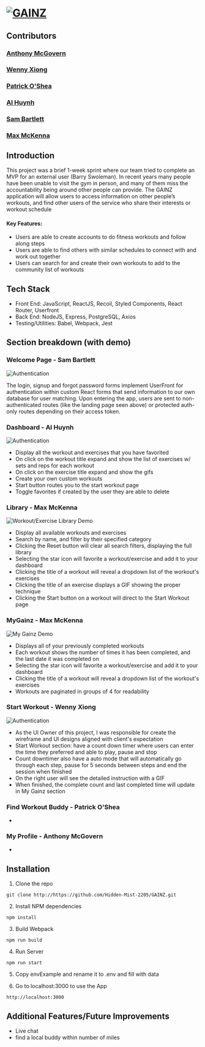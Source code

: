 # [![GAINZ](https://iili.io/gUbhVp.png)](https://freeimage.host/)

## Contributors
### [Anthony McGovern](https://github.com/code402b)
### [Wenny Xiong](https://github.com/WennyXiong)
### [Patrick O'Shea](https://github.com/PatMan817)
### [Al Huynh](https://github.com/Albertthuynh94)
### [Sam Bartlett](https://github.com/samkbe)
### [Max McKenna](https://github.com/mmckenna34)

## Introduction
This project was a brief 1-week sprint where our team tried to complete an MVP for an external user (Barry Swoleman).
In recent years many people have been unable to visit the gym in person, and many of them miss the accountability being around other people can provide. The GAINZ application will allow users to access information on other people’s workouts, and find other users of the service who share their interests or workout schedule

#### Key Features:
* Users are able to create accounts to do fitness workouts and follow along steps
* Users are able to find others with similar schedules to connect with and work out together
* Users can search for and create their own workouts to add to the community list of workouts

## Tech Stack
* Front End: JavaScript, ReactJS, Recoil, Styled Components, React Router, Userfront
* Back End: NodeJS, Express, PostgreSQL, Axios
* Testing/Utilities: Babel, Webpack, Jest

## Section breakdown (with demo)
### Welcome Page - Sam Bartlett
![Authentication](https://i.gyazo.com/00eb4497e1b053b0a39071d880fbadef.gif)


The login, signup and forgot password forms implement UserFront for authentication within custom React forms that send information to our own database for user matching. Upon entering the app, users are sent to non-authenticated routes (like the landing page seen above) or protected auth-only routes depending on their access token.


### Dashboard - Al Huynh
![Authentication](https://i.gyazo.com/2cf74f19df9cbd0546647229c0ad4d27.gif)


* Display all the workout and exercises that you have favorited
* On click on the workout title expand and show the list of exercises w/ sets and reps for each workout
* On click on the exercise title expand and show the gifs
* Create your own custom workouts
* Start button routes you to the start workout page
* Toggle favorites if created by the user they are able to delete
### Library - Max McKenna
![Workout/Exercise Library Demo](https://i.gyazo.com/2b38949ca7f5865898d13c3c1209f186.gif)


* Display all available workouts and exercises
* Search by name, and filter by their specified category
* Clicking the Reset button will clear all search filters, displaying the full library
* Selecting the star icon will favorite a workout/exercise and add it to your dashboard
* Clicking the title of a workout will reveal a dropdown list of the workout's exercises
* Clicking the title of an exercise displays a GIF showing the proper technique
* Clicking the Start button on a workout will direct to the Start Workout page
### MyGainz - Max McKenna
![My Gainz Demo](https://i.gyazo.com/dc8642f9e9dfa7fec6b2c9bdaa16e59e.gif)


* Displays all of your previously completed workouts
* Each workout shows the number of times it has been completed,  and the last date it was completed on
* Selecting the star icon will favorite a workout/exercise and add it to your dashboard
* Clicking the title of a workout will reveal a dropdown list of the workout's exercises
* Workouts are paginated in groups of 4 for readability
### Start Workout - Wenny Xiong
![Authentication](https://i.gyazo.com/81bd304b20c4f0d15ff9a7ac2f4b2100.gif)


* As the UI Owner of this project, I was responsible for create the wireframe and UI designs aligned with client's expectation
* Start Workout section: have a count down timer where users can enter the time they preferred and able to play, pause and stop
* Count downtimer also have a auto mode that will automatically go through each step, pause for 5 seconds between steps and end the session when finished
* On the right user will see the detailed instruction with a GIF
* When finished, the complete count and last completed time will update in My Gainz section



### Find Workout Buddy - Patrick O'Shea
*
### My Profile - Anthony McGovern
*


## Installation
1. Clone the repo
```
git clone http://https://github.com/Hidden-Mist-2205/GAINZ.git
```

2. Install NPM dependencies
```
npm install
```

3. Build Webpack
```
npm run build
```

4. Run Server
```
npm run start
```

5. Copy envExample and rename it to .env and fill with data

6. Go to localhost:3000 to use the App
```
http://localhost:3000
```

## Additional Features/Future Improvements
* Live chat
* find a local buddy within number of miles

